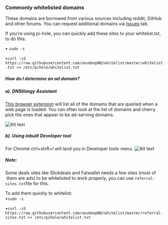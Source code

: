 ### Commonly whitelisted domains

These domains are borrowed from various sources including reddit, GitHub and other forums.
You can request additional domains via <a href="https://github.com/anudeepND/whitelist/issues">Issues</a> tab.

If you're using pi-hole, you can quickly add these sites to your whitelist.txt, to do this: 

• `sudo -s` 

•`curl -sS https://raw.githubusercontent.com/anudeepND/whitelist/master/whitelist.txt >> /etc/pihole/whitelist.txt`


##### How do I determine an ad domain?

##### a). DNSthingy Assistant

<a href="https://chrome.google.com/webstore/detail/dnsthingy-assistant/fdmpekabnlekabjlimjkfmdjajnddgpc">This browser extension</a> will list all of the domains that are queried when a web page is loaded. You can often look at the list of domains and cherry pick the ones that appear to be ad-serving domains.


![Alt text](https://discourse.pi-hole.net/uploads/default/optimized/1X/6ce0e13813df930288677c87bf0fd5861c150898_1_690x320.png)
 
 
 
##### b). Using inbuilt Developer tool
For Chrome ctrl+shift+I will land you in Developer tools menu.
![Alt text](http://i.imgur.com/44CHRLV.png)

##### Note:
Some deals sites like Slickdeals and Fatwallet needs a few sites (most of  them are ads) to be whitelisted to work properly, you can use `referral-sites.txt`file for this.  
 
To add them quickly to whitelist:  
•`sudo -s`  
  
•`curl -sS https://raw.githubusercontent.com/anudeepND/whitelist/master/referral-sites.txt >> /etc/pihole/whitelist.txt`
